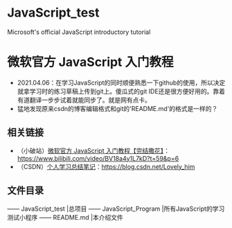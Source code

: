 # JavaScript_test
 Microsoft's official JavaScript introductory tutorial

# 微软官方 JavaScript 入门教程
 - 2021.04.06：在学习JavaScript的同时顺便熟悉一下github的使用，所以决定就拿学习时的练习草稿上传到git上。傻瓜式的git IDE还是很方便好用的。靠着有道翻译一步步试着就能同步了。就是网有点卡。
 - 猛地发现原来csdn的博客编辑格式和git的'README.md'的格式是一样的？

## 相关链接
 - （小破站）[微软官方 JavaScript 入门教程【完结撒花】](https://www.bilibili.com/video/BV18a4y1L7kD?t=59&p=6)：https://www.bilibili.com/video/BV18a4y1L7kD?t=59&p=6
 - （CSDN）[个人学习总结笔记](https://blog.csdn.net/Lovely_him)：https://blog.csdn.net/Lovely_him

## 文件目录

—— JavaScript_test                  |总项目
    —— JavaScript_Program           |所有JavaScript的学习测试小程序
    —— README.md                    |本介绍文件